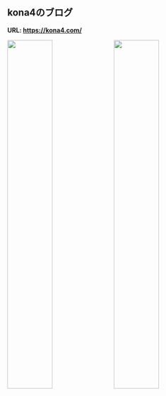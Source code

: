 ## kona4のブログ
**URL: https://kona4.com/**

<img src="https://user-images.githubusercontent.com/57553474/137604685-e2889419-81c0-4af6-a2a1-c6aa1f5b2ab3.jpg" width=45%>　<img src="https://user-images.githubusercontent.com/57553474/137604686-baab9307-3c05-4aaa-b9b7-9d49acc1165c.jpg" width=45%>
